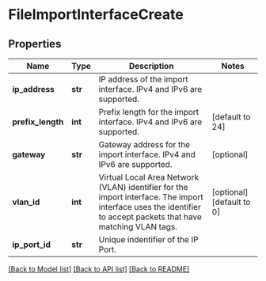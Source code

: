 # FileImportInterfaceCreate

## Properties
Name | Type | Description | Notes
------------ | ------------- | ------------- | -------------
**ip_address** | **str** | IP address of the import interface. IPv4 and IPv6 are supported. | 
**prefix_length** | **int** | Prefix length for the import interface. IPv4 and IPv6 are supported. | [default to 24]
**gateway** | **str** | Gateway address for the import interface. IPv4 and IPv6 are supported. | [optional] 
**vlan_id** | **int** | Virtual Local Area Network (VLAN) identifier for the import interface. The import interface uses the identifier to accept packets that have matching VLAN tags. | [optional] [default to 0]
**ip_port_id** | **str** | Unique indentifier of the IP Port. | 

[[Back to Model list]](../README.md#documentation-for-models) [[Back to API list]](../README.md#documentation-for-api-endpoints) [[Back to README]](../README.md)


